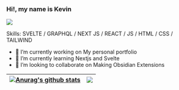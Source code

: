 ### Hi!, my name is Kevin
![](https://encrypted-tbn0.gstatic.com/images?q=tbn:ANd9GcSnkPV5eH3TIafD7dw40ucvQ3rh_l_1WEqSmBUZMqsPhikPKCKFrmNUrB5yyH3L-Xv7oXI&usqp=CAU)

Skills: SVELTE / GRAPHQL / NEXT JS / REACT / JS / HTML / CSS / TAILWIND

- 🔭 I’m currently working on My personal portfolio 
- 🌱 I’m currently learning Nextjs and Svelte 
- 👯 I’m looking to collaborate on Making Obsidian Extensions 

| <a href="https://github.com/Croko22/github-readme-stats"><img align="center" src="https://github-readme-stats.vercel.app/api?username=Croko22&show_icons=true&include_all_commits=true&theme=buefy&hide_border=true" alt="Anurag's github stats" /></a> | <a href="https://github.com/Croko22/github-readme-stats"><img align="center" src="https://github-readme-stats.vercel.app/api/top-langs/?username=Croko22&layout=compact&theme=buefy&hide_border=true" /></a> |
| ------------- | ------------- |
